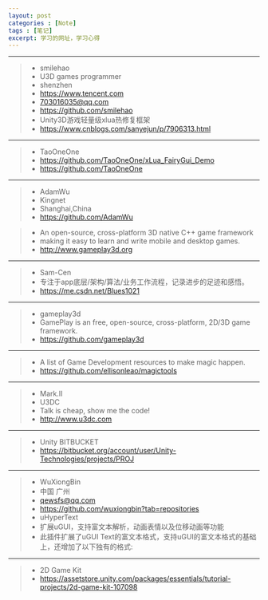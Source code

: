 ```yaml
---
layout: post
categories : [Note]
tags : [笔记]
excerpt: 学习的网址，学习心得
---
```



------

> * smilehao
> * U3D games programmer
> * shenzhen
> * https://www.tencent.com
> * 703016035@qq.com
> * https://github.com/smilehao
> * Unity3D游戏轻量级xlua热修复框架
> * https://www.cnblogs.com/sanyejun/p/7906313.html

------------

> * TaoOneOne
> * https://github.com/TaoOneOne/xLua_FairyGui_Demo
> * https://github.com/TaoOneOne

------------


> * AdamWu
> * Kingnet
> * Shanghai,China 
> * https://github.com/AdamWu

> * An open-source, cross-platform 3D native C++ game framework
> * making it easy to learn and write mobile and desktop games.
> * http://www.gameplay3d.org

------------


> * Sam-Cen 
> * 专注于app底层/架构/算法/业务工作流程，记录进步的足迹和感悟。
> * https://me.csdn.net/Blues1021

------------


> * gameplay3d 
> * GamePlay is an free, open-source, cross-platform, 2D/3D game framework.
> * https://github.com/gameplay3d

------------


> * A list of Game Development resources to make magic happen. 
> * https://github.com/ellisonleao/magictools

------------


> * Mark.II
> * U3DC
> * Talk is cheap, show me the code!
> * http://www.u3dc.com

------------


> * Unity BITBUCKET
> * https://bitbucket.org/account/user/Unity-Technologies/projects/PROJ

------------


> * WuXiongBin
> * 中国 广州 
> * qewsfs@qq.com
> * https://github.com/wuxiongbin?tab=repositories
> * uHyperText
> * 扩展uGUI，支持富文本解析，动画表情以及位移动画等功能
> * 此插件扩展了uGUI Text的富文本格式，支持uGUI的富文本格式的基础上，还增加了以下独有的格式:

------------


> * 2D Game Kit
> * https://assetstore.unity.com/packages/essentials/tutorial-projects/2d-game-kit-107098